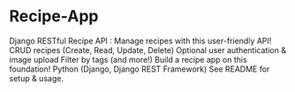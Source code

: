 # Recipe-App
Django RESTful Recipe API : Manage recipes with this user-friendly API!  CRUD recipes (Create, Read, Update, Delete) Optional user authentication &amp; image upload Filter by tags (and more!) Build a recipe app on this foundation! Python (Django, Django REST Framework) See README for setup &amp; usage.

